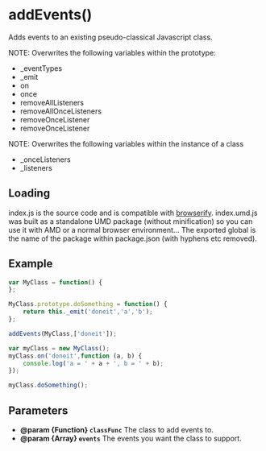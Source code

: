 # addEvents()

Adds events to an existing pseudo-classical Javascript class.

NOTE: Overwrites the following variables within the prototype:

 * _eventTypes
 * _emit
 * on
 * once
 * removeAllListeners
 * removeAllOnceListeners
 * removeOnceListener
 * removeOnceListener

NOTE: Overwrites the following variables within the instance of a class

 * _onceListeners
 * _listeners

## Loading

index.js is the source code and is compatible with [browserify](http://browserify.org/). index.umd.js was built as a standalone UMD package (without minification) so you can use it with AMD or a normal browser environment... The exported global is the name of the package within package.json (with hyphens etc removed).
 
## Example

```javascript
var MyClass = function() {
};

MyClass.prototype.doSomething = function() {
	return this._emit('doneit','a','b');
};

addEvents(MyClass,['doneit']);

var myClass = new MyClass();
myClass.on('doneit',function (a, b) {
	console.log('a = ' + a + ', b = ' + b);
});

myClass.doSomething();
```

## Parameters
 * **@param {Function} `classFunc`** The class to add events to.
 * **@param {Array} `events`** The events you want the class to support.
